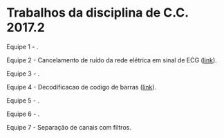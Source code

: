# Trabalhos da disciplina de C.C. 2017.2
Equipe 1 - .

Equipe 2 - Cancelamento de ruído da rede elétrica em sinal de ECG ([link](https://github.com/Jacobrodrigues/disciplina-de-C.C-2017)). 

Equipe 3 - .

Equipe 4 - Decodificacao de codigo de barras ([link](https://github.com/gabriellymoura/codigo-de-barras)).

Equipe 5 - .

Equipe 6 - .

Equipe 7 - Separação de canais com filtros.